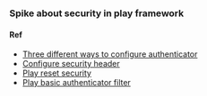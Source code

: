 ### Spike about security in play framework

#### Ref
- [Three different ways to configure authenticator](https://alexgaribay.com/2014/06/16/authentication-in-play-framework-using-java/)
- [Configure security header](https://www.playframework.com/documentation/2.5.x/SecurityHeaders)
- [Play reset security](https://github.com/jamesward/play-rest-security) 
- [Play basic authenticator filter](https://github.com/Kaliber/play-basic-authentication-filter)